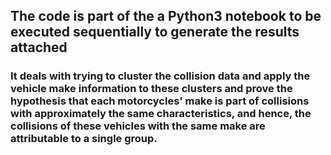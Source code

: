 ## The code is part of the a Python3 notebook to be executed sequentially to generate the results attached 
### It deals with trying to cluster the collision data and apply the vehicle make information to these clusters and prove the hypothesis that each motorcycles' make is part of collisions with approximately the same characteristics, and hence, the collisions of these vehicles with the same make are attributable to a single group.

